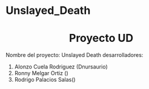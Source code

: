 # Unslayed_Death
<h1 align="center">
Proyecto UD
</h1>
<p>
Nombre del proyecto: Unslayed Death
desarrolladores:
<ol>
<li>Alonzo Cuela Rodriguez (Dnursaurio)</li>
<li>Ronny Melgar Ortiz ()</li>
<li>Rodrigo Palacios Salas()</li>
</ol>
</p>

